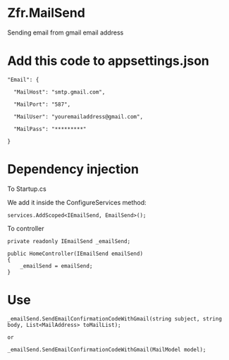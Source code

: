 # Zfr.MailSend
Sending email from gmail email address

# Add this code to appsettings.json

    "Email": {
    
      "MailHost": "smtp.gmail.com",

      "MailPort": "587",

      "MailUser": "youremailaddress@gmail.com",

      "MailPass": "*********"
    
    }

# Dependency injection

To Startup.cs

  We add it inside the ConfigureServices method:
  
    services.AddScoped<IEmailSend, EmailSend>();
    
To controller

    private readonly IEmailSend _emailSend;
    
    public HomeController(IEmailSend emailSend)
    {            
        _emailSend = emailSend;
    }

# Use

    _emailSend.SendEmailConfirmationCodeWithGmail(string subject, string body, List<MailAddress> toMailList);
    
    or
    
    _emailSend.SendEmailConfirmationCodeWithGmail(MailModel model);
